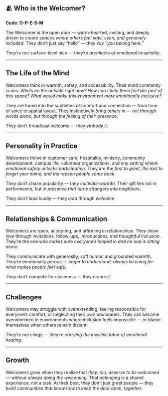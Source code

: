 ## 🫂 Who is the Welcomer?  
**Code: O-P-E-S-M**

The Welcomer is the open door — warm-hearted, inviting, and deeply driven to *create spaces where others feel safe, seen, and genuinely included*. They don’t just say “hello” — they *say “you belong here.”*

They’re not surface-level nice — they’re *architects of emotional hospitality*.

---

## The Life of the Mind

Welcomers think in warmth, safety, and accessibility. Their mind constantly scans: *Who’s on the outside right now? How can I help them feel like part of this space? What would make this environment more emotionally inclusive?*

They are tuned into the subtleties of comfort and connection — from tone of voice to spatial layout. They instinctively *bring others in — not through words alone, but through the feeling of their presence*.

They don’t broadcast welcome — they *embody it*.

---

## Personality in Practice

Welcomers thrive in customer care, hospitality, ministry, community development, campus life, volunteer organizations, and any setting where *emotional safety unlocks participation*. They are the *first to greet, the last to forget your name, and the reason people come back*.

They don’t chase popularity — they *cultivate warmth*. Their gift lies not in performance, but in *presence that turns strangers into neighbors*.

They don’t lead loudly — they *lead through welcome*.

---

## Relationships & Communication

Welcomers are open, accepting, and affirming in relationships. They show love through invitations, follow-ups, introductions, and thoughtful inclusion. They’re the one who *makes sure everyone’s looped in and no one is sitting alone*.

They communicate with generosity, soft humor, and grounded warmth. They’re emotionally porous — *eager to understand, always listening for what makes people feel safe*.

They don’t compete for closeness — they *create it*.

---

## Challenges

Welcomers may struggle with overextending, feeling responsible for everyone’s comfort, or neglecting their own boundaries. They can become overwhelmed in environments where inclusion feels impossible — or blame themselves when others remain distant.

They’re not clingy — they’re *carrying the invisible labor of emotional hosting*.

---

## Growth

Welcomers grow when they realize that *they, too, deserve to be welcomed — without always doing the welcoming*. That belonging is a shared experience, not a task. At their best, they don’t just greet people — they *build communities that know how to keep the door open, together*.
